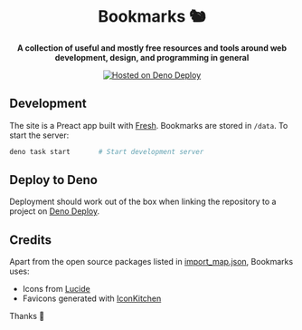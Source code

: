 <h1 align="center">
  Bookmarks 🐿
</h1>

<p align="center">
  <strong>A collection of useful and mostly free resources and tools around web development, design, and programming in general</strong>
</p>

<p align="center">
  <a href="https://deno.com/deploy" title="Deno Deploy">
    <img src="https://img.shields.io/badge/hosted%20on-Deno%20Deploy-026BEB.svg?logo=deno&labelColor=black&style=for-the-badge" alt="Hosted on Deno Deploy" />
  </a>
</p>

## Development

The site is a Preact app built with [Fresh](https://fresh.deno.dev). Bookmarks are stored in `/data`. To start the server:

```sh
deno task start       # Start development server
```

## Deploy to Deno

Deployment should work out of the box when linking the repository to a project on [Deno Deploy](https://deno.com).

## Credits

Apart from the open source packages listed in [import_map.json](import_map.json), Bookmarks uses:

- Icons from [Lucide](https://lucide.dev/)
- Favicons generated with [IconKitchen](https://icon.kitchen/)

Thanks 🙏
